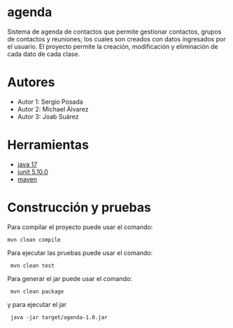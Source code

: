 # agenda

Sistema de agenda de contactos que permite gestionar contactos, grupos de contactos y reuniones; los cuales son creados con datos ingresados por el usuario. El proyecto permite la creación, modificación y eliminación de cada dato de cada clase.
# Autores

- Autor 1: Sergio Posada
- Autor 2: Michael Álvarez
- Autor 3: Joab Suárez

# Herramientas

- [java 17](https://adoptium.net/es)
- [junit 5.10.0](https://mvnrepository.com/artifact/org.junit.jupiter/junit-jupiter-api/5.10.0)
- [maven](https://maven.apache.org)


# Construcción y pruebas

Para compilar el proyecto puede usar el comando:

```shell
mvn clean compile
```

Para ejecutar las pruebas puede usar el comando: 

```shell
 mvn clean test
```

Para generar el jar puede usar el comando: 

```shell
 mvn clean package
```

y para ejecutar el jar

```shell
 java -jar target/agenda-1.0.jar
```
